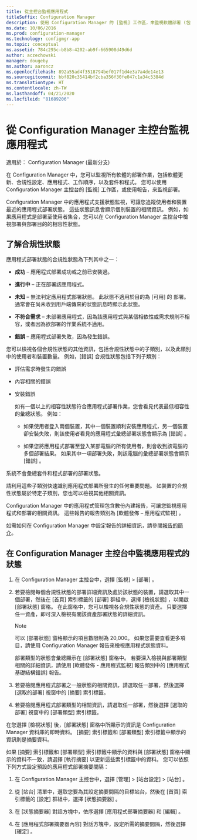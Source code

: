 ```yaml
---
title: 從主控台監視應用程式
titleSuffix: Configuration Manager
description: 使用 Configuration Manager 的 [監視] 工作區，來監視軟體部署 (包括更新、合規性設定和應用程式)。
ms.date: 10/06/2016
ms.prod: configuration-manager
ms.technology: configmgr-app
ms.topic: conceptual
ms.assetid: 784c295c-b8b8-4202-ab9f-665908d49d6d
author: aczechowski
manager: dougeby
ms.author: aaroncz
ms.openlocfilehash: 892a55ad4f3518794bef017f1d4e3a7a4de14e13
ms.sourcegitcommit: bbf820c35414bf2cba356f30fe047c1a34c5384d
ms.translationtype: HT
ms.contentlocale: zh-TW
ms.lasthandoff: 04/21/2020
ms.locfileid: "81689206"
---
```

# <a name="monitor-applications-from-the-configuration-manager-console"></a>從 Configuration Manager 主控台監視應用程式

適用於：  Configuration Manager (最新分支)


在 Configuration Manager 中，您可以監視所有軟體的部署作業，包括軟體更新、合規性設定、應用程式、工作順序，以及套件和程式。 您可以使用 Configuration Manager 主控台的 [監視]  工作區，或使用報告，來監視部署。  

 Configuration Manager 中的應用程式支援狀態監視，可讓您追蹤使用者和裝置最近的應用程式部署狀態。 這些狀態訊息會顯示個別裝置的相關資訊。 例如，如果應用程式是部署至使用者集合，您可以在 Configuration Manager 主控台中檢視部署與部署目的的相容性狀態。  

## <a name="learn-about-compliance-states"></a>了解合規性狀態
 應用程式部署狀態的合規性狀態為下列其中之一：  

-   **成功** – 應用程式部署成功或之前已安裝過。  

-   **進行中** – 正在部署該應用程式。  

-   **未知** – 無法判定應用程式部署狀態。 此狀態不適用於目的為 [可用] 的  部署。 通常會在尚未收到用戶端傳來的狀態訊息時顯示此狀態。  

-   **不符合需求** – 未部署應用程式，因為該應用程式與某個相依性或需求規則不相容，或者因為欲部署的作業系統不適用。  

-   **錯誤** – 應用程式部署失敗，因為發生錯誤。  

您可以檢視各個合規性狀態的其他資訊，包括合規性狀態中的子類別，以及此類別中的使用者和裝置數量。 例如，[錯誤]  合規性狀態包括下列子類別：  

- 評估需求時發生的錯誤  

- 內容相關的錯誤  

- 安裝錯誤  

  如有一個以上的相容性狀態符合應用程式部署作業，您會看見代表最低相容性的彙總狀態。 例如：  

  -   如果使用者登入兩個裝置，其中一個裝置順利安裝應用程式，另一個裝置卻安裝失敗，則該使用者看見的應用程式彙總部署狀態會顯示為 [錯誤]  。  

  -   如果您將應用程式部署至登入某部電腦的所有使用者，則會收到該電腦的多個部署結果。 如果其中一項部署失敗，則該電腦的彙總部署狀態會顯示 [錯誤]  。  

系統不會彙總套件和程式部署的部署狀態。  

 請利用這些子類別快速識別應用程式部署所發生的任何重要問題。 如裝置的合規性狀態屬於特定子類別，您也可以檢視其他相關資訊。  

 Configuration Manager 中的應用程式管理包含數份內建報告，可讓您監視應用程式和部署的相關資訊。 這些報告的報告類別為 [軟體發佈 – 應用程式監視]  。  

 如需如何在 Configuration Manager 中設定報告的詳細資訊，請參閱[報告的簡介](../../core/servers/manage/introduction-to-reporting.md)。  

## <a name="monitor-the-state-of-an-application-in-the-configuration-manager-console"></a>在 Configuration Manager 主控台中監視應用程式的狀態  

1.  在 Configuration Manager 主控台中，選擇 [監視]   > [部署]  。  

3.  若要檢閱每個合規性狀態的部署詳細資訊及處於該狀態的裝置，請選取其中一個部署，然後在 [首頁]  索引標籤的 [部署]  群組中，選擇 [檢視狀態]  ，以開啟 [部署狀態]  窗格。 在此窗格中，您可以檢視各合規性狀態的資產。 只要選擇任一資產，即可深入檢視有關該資產部署狀態的詳細資訊。  

    > [!NOTE]  
    >  可以 [部署狀態]  窗格顯示的項目數限制為 20,000。 如果您需要查看更多項目，請使用 Configuration Manager 報告來檢視應用程式狀態資料。  
    >   
    >  部署類型的狀態會彙總顯示在 [部署狀態]  窗格中。 若要深入檢視與部署類型相關的詳細資訊，請使用 [軟體發佈 - 應用程式監視]  報告類別中的 [應用程式基礎結構錯誤]  報告。  

4.  若要檢閱應用程式部署之一般狀態的相關資訊，請選取任一部署，然後選擇 [選取的部署]  視窗中的 [摘要]  索引標籤。  

5.  若要檢閱應用程式部署類型的相關資訊，請選取任一部署，然後選擇 [選取的部署]  視窗中的 [部署類型]  索引標籤。  

在您選擇 [檢視狀態]  後，[部署狀態]  窗格中所顯示的資訊是 Configuration Manager 資料庫的即時資料。 [摘要]  索引標籤和 [部署類型]  索引標籤中顯示的資訊則是摘要資料。

如果 [摘要]  索引標籤和 [部署類型]  索引標籤中顯示的資料與 [部署狀態]  窗格中顯示的資料不一致，請選擇 [執行摘要]  以更新這些索引標籤中的資料。 您可以依照下列方式設定預設的應用程式部署摘要間隔：  

1. 在 Configuration Manager 主控台中，選擇 [管理]   > [站台設定]   > [站台]  。

2. 從 [站台]  清單中，選取您要為其設定摘要間隔的目標站台，然後在 [首頁]  索引標籤的 [設定]  群組中，選擇 [狀態摘要器]  。

3. 在 [狀態摘要器]  對話方塊中，依序選擇 [應用程式部署摘要器]  和 [編輯]  。  

4. 在 [應用程式部署摘要器內容]  對話方塊中，設定所需的摘要間隔，然後選擇 [確定]  。  
